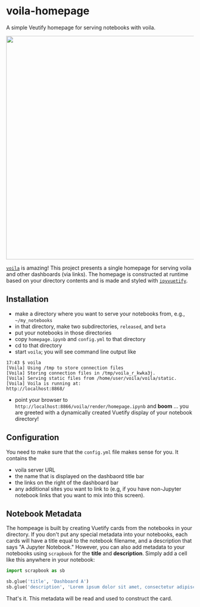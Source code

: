 
# voila-homepage
A simple Veutify homepage for serving notebooks with voila.

<img src="https://user-images.githubusercontent.com/16124573/62657473-932abb80-b934-11e9-8bac-e34d7b5357ec.png" width="600" align="middle">


[`voila`](https://github.com/QuantStack/voila) is amazing! This project presents a single homepage for serving voila and other dashboards (via links). The homepage is constructed at runtime based on your directory contents and is made and styled with [`ipyvuetify`](https://github.com/mariobuikhuizen/ipyvuetify).


## Installation

- make a directory where you want to serve your notebooks from, e.g., `~/my_notebooks`
- in that directory, make two subdirectories, `released`, and `beta`
- put your notebooks in those directories
- copy `homepage.ipynb` and `config.yml` to that directory
- cd to that directory
- start <kbd>`voila`</kbd>; you will see command line output like

```
17:43 $ voila
[Voila] Using /tmp to store connection files
[Voila] Storing connection files in /tmp/voila_r_kwka3j.
[Voila] Serving static files from /home/user/voila/voila/static.
[Voila] Voila is running at:
http://localhost:8868/
```

- point your browser to `http://localhost:8866/voila/render/homepage.ipynb` and **boom** ... you are greeted with a dynamically created Vuetify display of your notebook directory!

## Configuration

You need to make sure that the `config.yml` file makes sense for you. It contains the
- voila server URL
- the name that is displayed on the dashbaord title bar
- the links on the right of the dashboard bar
- any additional sites you want to link to (e.g, if you have non-Jupyter notebook links that you want to mix into this screen).

## Notebook Metadata

The hompeage is built by creating Vuetify cards from the notebooks in your directory. If you don't put any special metadata into your notebooks, each cards will have a title equal to the notebook filename, and a description that says "A Jupyter Notebook." However, you can also add metadata to your notebooks using `scrapbook` for the **title** and **description**. Simply add a cell like this anywhere in your notebook:

```python
import scrapbook as sb

sb.glue('title', 'Dashboard A')
sb.glue('description', 'Lorem ipsum dolor sit amet, consectetur adipiscing elit.')
```

That's it. This metadata will be read and used to construct the card.
